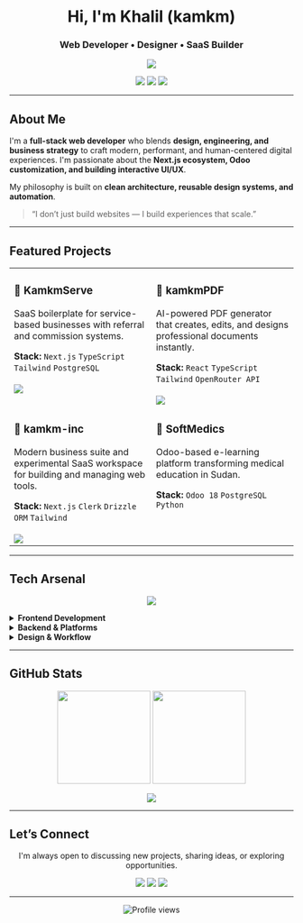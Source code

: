 <h1 align="center"> Hi, I'm Khalil (kamkm)</h1>
<h3 align="center"> Web Developer • Designer • SaaS Builder</h3>

<p align="center">
  <img src="https://readme-typing-svg.herokuapp.com?font=JetBrains+Mono&size=22&duration=3000&pause=1000&color=00C3FF&center=true&vCenter=true&width=520&lines=Building+scalable+web+apps;Crafting+beautiful+UI%2FUX;Turning+ideas+into+products;Designing+with+purpose;Always+learning+new+tech" />
</p>

<p align="center">
  <a href="https://linkedin.com/in/kamkm-gamer"><img src="https://img.shields.io/badge/LinkedIn-Connect-0A66C2?style=for-the-badge&logo=linkedin" /></a>
  <a href="https://khalils-portfolio.vercel.app"><img src="https://img.shields.io/badge/Portfolio-Visit-00C3FF?style=for-the-badge&logo=vercel" /></a>
  <a href="mailto:khalil@soft-magic.com"><img src="https://img.shields.io/badge/Email_Me-Contact-EA4335?style=for-the-badge&logo=gmail" /></a>
</p>

---

## About Me  

I'm a **full-stack web developer** who blends **design, engineering, and business strategy** to craft modern, performant, and human-centered digital experiences. I'm passionate about the **Next.js ecosystem, Odoo customization, and building interactive UI/UX**.

My philosophy is built on **clean architecture, reusable design systems, and automation**.

> “I don’t just build websites — I build experiences that scale.”

---

## Featured Projects  

<table width="100%">
  <tr>
    <td width="50%" valign="top">
      <h3>🔹 KamkmServe</h3>
      <p>SaaS boilerplate for service-based businesses with referral and commission systems.</p>
      <strong>Stack:</strong> <code>Next.js</code> <code>TypeScript</code> <code>Tailwind</code> <code>PostgreSQL</code>
      <br/><br/>
      <a href="https://kamkmserve.vercel.app"><img src="https://img.shields.io/badge/View_Live-00C3FF?style=for-the-badge&logo=vercel"></a>
    </td>
    <td width="50%" valign="top">
      <h3>🔹 kamkmPDF</h3>
      <p>AI-powered PDF generator that creates, edits, and designs professional documents instantly.</p>
      <strong>Stack:</strong> <code>React</code> <code>TypeScript</code> <code>Tailwind</code> <code>OpenRouter API</code>
      <br/><br/>
      <a href="https://kamkmpdf.netlify.app"><img src="https://img.shields.io/badge/View_Live-00C3FF?style=for-the-badge&logo=netlify"></a>
    </td>
  </tr>
  <tr>
    <td width="50%" valign="top">
      <h3>🔹 kamkm-inc</h3>
      <p>Modern business suite and experimental SaaS workspace for building and managing web tools.</p>
      <strong>Stack:</strong> <code>Next.js</code> <code>Clerk</code> <code>Drizzle ORM</code> <code>Tailwind</code>
      <br/><br/>
      <a href="https://kamkm-inc.khalil.mageed.net"><img src="https://img.shields.io/badge/View_Live-00C3FF?style=for-the-badge&logo=vercel"></a>
    </td>
    <td width="50%" valign="top">
      <h3>🔹 SoftMedics</h3>
      <p>Odoo-based e-learning platform transforming medical education in Sudan.</p>
      <strong>Stack:</strong> <code>Odoo 18</code> <code>PostgreSQL</code> <code>Python</code>
      <br/><br/>
      </td>
  </tr>
</table>

---

## Tech Arsenal  

<p align="center">
  <img src="https://skillicons.dev/icons?i=react,nextjs,ts,tailwind,html,css,figma,wordpress,postgresql,nodejs,vercel,git" />
</p>

<details>
  <summary><strong>Frontend Development</strong></summary>
  <p>
    &nbsp;&nbsp;&nbsp;• React • Next.js • TypeScript • Tailwind CSS <br/>
    &nbsp;&nbsp;&nbsp;• Framer Motion • HTML5 • CSS3
  </p>
</details>

<details>
  <summary><strong>Backend & Platforms</strong></summary>
  <p>
    &nbsp;&nbsp;&nbsp;• Odoo 18 (Python) • WordPress • PostgreSQL <br/>
    &nbsp;&nbsp;&nbsp;• Clerk (Auth) • Drizzle (ORM)
  </p>
</details>

<details>
  <summary><strong>Design & Workflow</strong></summary>
  <p>
    &nbsp;&nbsp;&nbsp;• Figma-to-Webflow • UI/UX Systems • Modular Component Libraries <br/>
    &nbsp;&nbsp;&nbsp;• Git • Vite • SEO Optimization
  </p>
</details>

---

## GitHub Stats  

<p align="center">
  <img height="165" src="https://github-readme-stats.vercel.app/api?username=kamkmgamer&show_icons=true&theme=tokyonight&hide_border=true&count_private=true" />
  <img height="165" src="https://github-readme-streak-stats.herokuapp.com/?user=kamkmgamer&theme=tokyonight&hide_border=true" />
</p>

<p align="center">
  <img src="https://github-readme-stats.vercel.app/api/top-langs/?username=kamkmgamer&layout=compact&theme=tokyonight&hide_border=true" />
</p>

---

## Let’s Connect  

<p align="center">
  I'm always open to discussing new projects, sharing ideas, or exploring opportunities.
</p>

<p align="center">
  <a href="https://linkedin.com/in/kamkm-gamer"><img src="https://img.shields.io/badge/LinkedIn-Connect-0A66C2?style=for-the-badge&logo=linkedin" /></a>
  <a href="https://khalils-portfolio.vercel.app"><img src="https://img.shields.io/badge/Portfolio-Visit-00C3FF?style=for-the-badge&logo=vercel" /></a>
  <a href="mailto:khalil@soft-magic.com"><img src="https://img.shields.io/badge/Email_Me-Contact-EA4335?style=for-the-badge&logo=gmail" /></a>
</p>

---

<p align="center">
  <img src="https://komarev.com/ghpvc/?username=kamkm&style=flat-square&color=00C3FF" alt="Profile views" />
</p>

